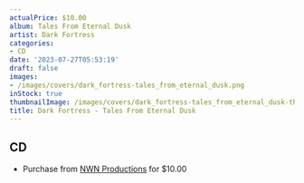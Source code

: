 ```yaml
---
actualPrice: $10.00
album: Tales From Eternal Dusk
artist: Dark Fortress
categories:
- CD
date: '2023-07-27T05:53:19'
draft: false
images:
- /images/covers/dark_fortress-tales_from_eternal_dusk.png
inStock: true
thumbnailImage: /images/covers/dark_fortress-tales_from_eternal_dusk-thumb.png
title: Dark Fortress - Tales From Eternal Dusk
---
```


## CD
* Purchase from [NWN Productions](http://shop.nwnprod.com/index.php?route=product/product&path=93&product_id=19153&sort=pd.name&order=ASC) for $10.00
